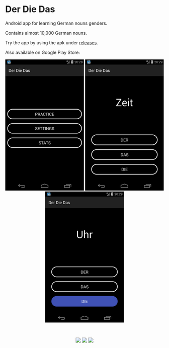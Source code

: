 # Der Die Das

Android app for learning German nouns genders.

Contains almost 10,000 German nouns.

Try the app by using the apk under [releases](https://github.com/digitapex/DerDieDas/releases).

Also available on Google Play Store:

<p align="center">
  <img src="/screenshots/Screenshot_01.png" width="250">
  <img src="/screenshots/Screenshot_02.png" width="250">
  <img src="/screenshots/Screenshot_03.png" width="250">
</p>
<br>
<p align="center">
  <img src="https://github.com/digitapex/DerDieDas/blob/master/screenshots/Screenshot_04.png" width="200">
  <img src="https://github.com/digitapex/DerDieDas/blob/master/screenshots/Screenshot_05.png" width="200">
  <img src="https://github.com/digitapex/DerDieDas/blob/master/screenshots/Screenshot_06.png" width="200">
</p>
<br>
